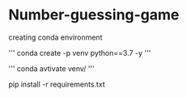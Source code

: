 # Number-guessing-game

creating conda environment

''' conda create -p venv python==3.7 -y '''

''' conda avtivate venv/ '''

pip install -r requirements.txt